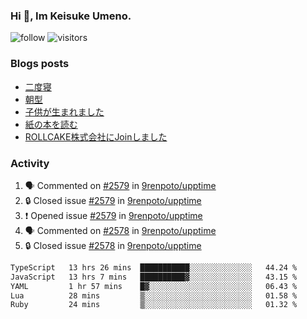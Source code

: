 ### Hi 👋, Im Keisuke Umeno.

<!--
**9renpoto/9renpoto** is a ✨ _special_ ✨ repository because its `README.md` (this file) appears on your GitHub profile.

Here are some ideas to get you started:

- 🔭 I’m currently working on ...
- 🌱 I’m currently learning ...
- 👯 I’m looking to collaborate on ...
- 🤔 I’m looking for help with ...
- 💬 Ask me about ...
- 📫 How to reach me: ...
- 😄 Pronouns: ...
- ⚡ Fun fact: ...
-->

![follow](https://img.shields.io/github/followers/9renpoto?label=Follow&style=social)
![visitors](https://komarev.com/ghpvc/?username=9renpoto&label=Profile%20views&color=0e75b6&style=flat)

### Blogs posts

<!-- BLOG-POST-LIST:START -->
- [二度寝](https://9renpoto.win/entry/2024/07/18/going_back_to_sleep)
- [朝型](https://9renpoto.win/entry/2024/05/29/im-an-early)
- [子供が生まれました](https://9renpoto.win/entry/2024/04/18/hello-world)
- [紙の本を読む](https://9renpoto.win/entry/2024/02/25/reading-papar-book)
- [ROLLCAKE株式会社にJoinしました](https://9renpoto.win/entry/2024/02/11/join)
<!-- BLOG-POST-LIST:END -->

### Activity

<!--START_SECTION:activity-->
1. 🗣 Commented on [#2579](https://github.com/9renpoto/upptime/issues/2579#issuecomment-2236908204) in [9renpoto/upptime](https://github.com/9renpoto/upptime)
2. 🔒 Closed issue [#2579](https://github.com/9renpoto/upptime/issues/2579) in [9renpoto/upptime](https://github.com/9renpoto/upptime)
3. ❗ Opened issue [#2579](https://github.com/9renpoto/upptime/issues/2579) in [9renpoto/upptime](https://github.com/9renpoto/upptime)
4. 🗣 Commented on [#2578](https://github.com/9renpoto/upptime/issues/2578#issuecomment-2236754528) in [9renpoto/upptime](https://github.com/9renpoto/upptime)
5. 🔒 Closed issue [#2578](https://github.com/9renpoto/upptime/issues/2578) in [9renpoto/upptime](https://github.com/9renpoto/upptime)
<!--END_SECTION:activity-->

<!--START_SECTION:waka-->

```txt
TypeScript   13 hrs 26 mins  ███████████░░░░░░░░░░░░░░   44.24 %
JavaScript   13 hrs 7 mins   ██████████▓░░░░░░░░░░░░░░   43.15 %
YAML         1 hr 57 mins    █▓░░░░░░░░░░░░░░░░░░░░░░░   06.43 %
Lua          28 mins         ▒░░░░░░░░░░░░░░░░░░░░░░░░   01.58 %
Ruby         24 mins         ▒░░░░░░░░░░░░░░░░░░░░░░░░   01.32 %
```

<!--END_SECTION:waka-->

